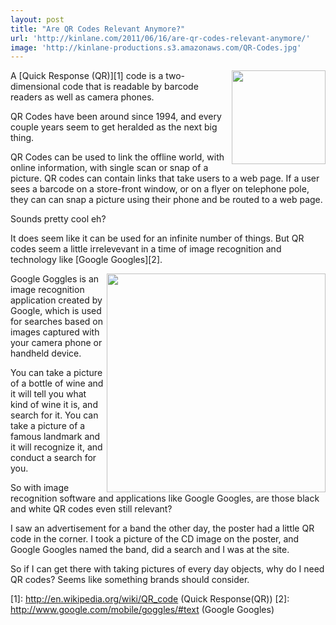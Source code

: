 ```yaml
---
layout: post
title: "Are QR Codes Relevant Anymore?"
url: 'http://kinlane.com/2011/06/16/are-qr-codes-relevant-anymore/'
image: 'http://kinlane-productions.s3.amazonaws.com/QR-Codes.jpg'
---
```


<img class="c1" src="http://kinlane-productions.s3.amazonaws.com/QR-Codes.jpg" alt="" width="150" align="right" />A [Quick Response (QR)][1] code is a two-dimensional code that is readable by barcode readers as well as camera phones.

QR Codes have been around since 1994, and every couple years seem to get heralded as the next big thing.

QR Codes can be used to link the offline world, with online information, with single scan or snap of a picture. QR codes can contain links that take users to a web page. If a user sees a barcode on a store-front window, or on a flyer on telephone pole, they can can snap a picture using their phone and be routed to a web page.

Sounds pretty cool eh?

It does seem like it can be used for an infinite number of things. But QR codes seem a little irrelevevant in a time of image recognition and technology like [Google Googles][2].

<img class="c1" src="http://kinlane-productions.s3.amazonaws.com/google/google-goggles.png" alt="" width="350" align="right" />Google Goggles is an image recognition application created by Google, which is used for searches based on images captured with your camera phone or handheld device.

You can take a picture of a bottle of wine and it will tell you what kind of wine it is, and search for it. You can take a picture of a famous landmark and it will recognize it, and conduct a search for you.

So with image recognition software and applications like Google Googles, are those black and white QR codes even still relevant?

I saw an advertisement for a band the other day, the poster had a little QR code in the corner. I took a picture of the CD image on the poster, and Google Googles named the band, did a search and I was at the site.

So if I can get there with taking pictures of every day objects, why do I need QR codes? Seems like something brands should consider.

   [1]: http://en.wikipedia.org/wiki/QR_code (Quick Response(QR))
   [2]: http://www.google.com/mobile/goggles/#text (Google Googles)
